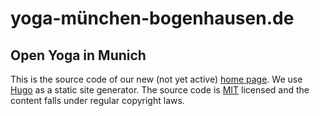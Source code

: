 # yoga-münchen-bogenhausen.de

## Open Yoga in Munich

This is the source code of our new (not yet active) [home page][1]. We use [Hugo][2] as a static site generator. The source code is [MIT][3] licensed and the content falls under regular copyright laws.

[1]: https://openyoga.github.io
[2]: https://gohugo.io
[3]: https://github.com/openyoga/yoga-muenchen-bogenhausen.de/blob/master/LICENSE.md
